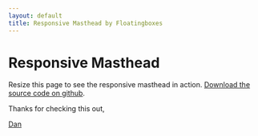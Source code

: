 ```yaml
---
layout: default
title: Responsive Masthead by Floatingboxes
---
```


# Responsive Masthead

Resize this page to see the responsive masthead in action. [Download the source code on github](https://github.com/floatingboxes/responsive-masthead).

Thanks for checking this out,

[Dan](http://floatingboxes.com)